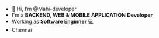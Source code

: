 - 👋 Hi, I’m @Mahi-developer
- I'm a **BACKEND, WEB & MOBILE APPLICATION** **Developer** 
- Working as **Software Enginner** 💻
- Chennai


<!---
Mahi-developer/Mahi-developer is a ✨ special ✨ repository because its `README.md` (this file) appears on your GitHub profile.
You can click the Preview link to take a look at your changes.
--->
